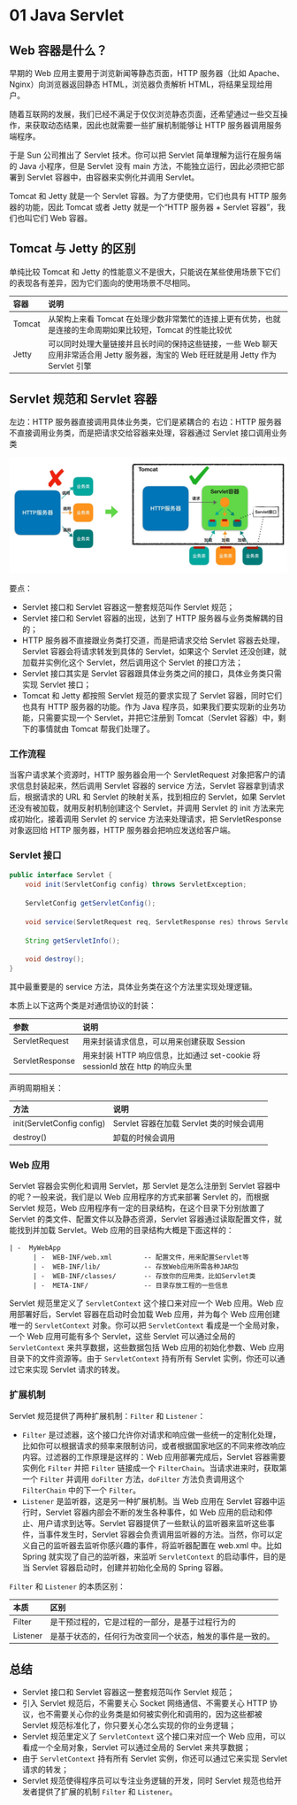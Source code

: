 # 01 Java Servlet

## Web 容器是什么？

早期的 Web 应用主要用于浏览新闻等静态页面，HTTP 服务器（比如 Apache、Nginx）向浏览器返回静态 HTML，浏览器负责解析 HTML，将结果呈现给用户。

随着互联网的发展，我们已经不满足于仅仅浏览静态页面，还希望通过一些交互操作，来获取动态结果，因此也就需要一些扩展机制能够让 HTTP 服务器调用服务端程序。

于是 Sun 公司推出了 Servlet 技术。你可以把 Servlet 简单理解为运行在服务端的 Java 小程序，但是 Servlet 没有 main 方法，不能独立运行，因此必须把它部署到 Servlet 容器中，由容器来实例化并调用 Servlet。

Tomcat 和 Jetty 就是一个 Servlet 容器。为了方便使用，它们也具有 HTTP 服务器的功能，因此 Tomcat 或者 Jetty 就是一个“HTTP 服务器 + Servlet 容器”，我们也叫它们 Web 容器。

## Tomcat 与 Jetty 的区别

单纯比较 Tomcat 和 Jetty 的性能意义不是很大，只能说在某些使用场景下它们的表现各有差异，因为它们面向的使用场景不尽相同。

| 容器 | 说明 |
| :--- | :--- |
| Tomcat | 从架构上来看 Tomcat 在处理少数非常繁忙的连接上更有优势，也就是连接的生命周期如果比较短，Tomcat 的性能比较优 |
| Jetty | 可以同时处理大量链接并且长时间的保持这些链接，一些 Web 聊天应用非常适合用 Jetty 服务器，淘宝的 Web 旺旺就是用 Jetty 作为 Servlet 引擎 |

## Servlet 规范和 Servlet 容器

左边：HTTP 服务器直接调用具体业务类，它们是紧耦合的 右边：HTTP 服务器不直接调用业务类，而是把请求交给容器来处理，容器通过 Servlet 接口调用业务类

![Servlet-&#x89C4;&#x8303;](https://raw.githubusercontent.com/chanshiyucx/yoi/master/2020/Java-Servlet/Servlet-规范.jpg)

要点：

* Servlet 接口和 Servlet 容器这一整套规范叫作 Servlet 规范；
* Servlet 接口和 Servlet 容器的出现，达到了 HTTP 服务器与业务类解耦的目的；
* HTTP 服务器不直接跟业务类打交道，而是把请求交给 Servlet 容器去处理，Servlet 容器会将请求转发到具体的 Servlet，如果这个 Servlet 还没创建，就加载并实例化这个 Servlet，然后调用这个 Servlet 的接口方法；
* Servlet 接口其实是 Servlet 容器跟具体业务类之间的接口，具体业务类只需实现 Servlet 接口；
* Tomcat 和 Jetty 都按照 Servlet 规范的要求实现了 Servlet 容器，同时它们也具有 HTTP 服务器的功能。作为 Java 程序员，如果我们要实现新的业务功能，只需要实现一个 Servlet，并把它注册到 Tomcat（Servlet 容器）中，剩下的事情就由 Tomcat 帮我们处理了。

### 工作流程

当客户请求某个资源时，HTTP 服务器会用一个 ServletRequest 对象把客户的请求信息封装起来，然后调用 Servlet 容器的 service 方法，Servlet 容器拿到请求后，根据请求的 URL 和 Servlet 的映射关系，找到相应的 Servlet，如果 Servlet 还没有被加载，就用反射机制创建这个 Servlet，并调用 Servlet 的 init 方法来完成初始化，接着调用 Servlet 的 service 方法来处理请求，把 ServletResponse 对象返回给 HTTP 服务器，HTTP 服务器会把响应发送给客户端。

### Servlet 接口

```java
public interface Servlet {
    void init(ServletConfig config) throws ServletException;

    ServletConfig getServletConfig();

    void service(ServletRequest req, ServletResponse res）throws ServletException, IOException;

    String getServletInfo();

    void destroy();
}
```

其中最重要是的 service 方法，具体业务类在这个方法里实现处理逻辑。

本质上以下这两个类是对通信协议的封装：

| 参数 | 说明 |
| :--- | :--- |
| ServletRequest | 用来封装请求信息，可以用来创建获取 Session |
| ServletResponse | 用来封装 HTTP 响应信息，比如通过 set-cookie 将 sessionId 放在 http 的响应头里 |

声明周期相关：

| 方法 | 说明 |
| :--- | :--- |
| init\(ServletConfig config\) | Servlet 容器在加载 Servlet 类的时候会调用 |
| destroy\(\) | 卸载的时候会调用 |

### Web 应用

Servlet 容器会实例化和调用 Servlet，那 Servlet 是怎么注册到 Servlet 容器中的呢？一般来说，我们是以 Web 应用程序的方式来部署 Servlet 的，而根据 Servlet 规范，Web 应用程序有一定的目录结构，在这个目录下分别放置了 Servlet 的类文件、配置文件以及静态资源，Servlet 容器通过读取配置文件，就能找到并加载 Servlet。Web 应用的目录结构大概是下面这样的：

```text
| -  MyWebApp
      | -  WEB-INF/web.xml        -- 配置文件，用来配置Servlet等
      | -  WEB-INF/lib/           -- 存放Web应用所需各种JAR包
      | -  WEB-INF/classes/       -- 存放你的应用类，比如Servlet类
      | -  META-INF/              -- 目录存放工程的一些信息
```

Servlet 规范里定义了 `ServletContext` 这个接口来对应一个 Web 应用。Web 应用部署好后，Servlet 容器在启动时会加载 Web 应用，并为每个 Web 应用创建唯一的 `ServletContext` 对象。你可以把 `ServletContext` 看成是一个全局对象，一个 Web 应用可能有多个 Servlet，这些 Servlet 可以通过全局的 `ServletContext` 来共享数据，这些数据包括 Web 应用的初始化参数、Web 应用目录下的文件资源等。由于 `ServletContext` 持有所有 Servlet 实例，你还可以通过它来实现 Servlet 请求的转发。

### 扩展机制

Servlet 规范提供了两种扩展机制：`Filter` 和 `Listener`：

* `Filter` 是过滤器，这个接口允许你对请求和响应做一些统一的定制化处理，比如你可以根据请求的频率来限制访问，或者根据国家地区的不同来修改响应内容。过滤器的工作原理是这样的：Web 应用部署完成后，Servlet 容器需要实例化 `Filter` 并把 `Filter` 链接成一个 `FilterChain`。当请求进来时，获取第一个 `Filter` 并调用 `doFilter` 方法，`doFilter` 方法负责调用这个 `FilterChain` 中的下一个 `Filter`。
* `Listener` 是监听器，这是另一种扩展机制。当 Web 应用在 Servlet 容器中运行时，Servlet 容器内部会不断的发生各种事件，如 Web 应用的启动和停止、用户请求到达等。Servlet 容器提供了一些默认的监听器来监听这些事件，当事件发生时，Servlet 容器会负责调用监听器的方法。当然，你可以定义自己的监听器去监听你感兴趣的事件，将监听器配置在 web.xml 中。比如 Spring 就实现了自己的监听器，来监听 `ServletContext` 的启动事件，目的是当 Servlet 容器启动时，创建并初始化全局的 Spring 容器。

`Filter` 和 `Listener` 的本质区别：

| 本质 | 区别 |
| :--- | :--- |
| Filter | 是干预过程的，它是过程的一部分，是基于过程行为的 |
| Listener | 是基于状态的，任何行为改变同一个状态，触发的事件是一致的。 |

## 总结

* Servlet 接口和 Servlet 容器这一整套规范叫作 Servlet 规范；
* 引入 Servlet 规范后，不需要关心 Socket 网络通信、不需要关心 HTTP 协议，也不需要关心你的业务类是如何被实例化和调用的，因为这些都被 Servlet 规范标准化了，你只要关心怎么实现的你的业务逻辑；
* Servlet 规范里定义了 `ServletContext` 这个接口来对应一个 Web 应用，可以看成一个全局对象，Servlet 可以通过全局的 Servlet 来共享数据；
* 由于 `ServletContext` 持有所有 Servlet 实例，你还可以通过它来实现 Servlet 请求的转发；
* Servlet 规范使得程序员可以专注业务逻辑的开发，同时 Servlet 规范也给开发者提供了扩展的机制 `Filter` 和 `Listener`。


